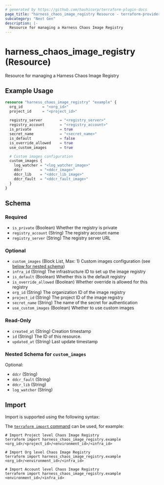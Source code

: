 ```yaml
---
# generated by https://github.com/hashicorp/terraform-plugin-docs
page_title: "harness_chaos_image_registry Resource - terraform-provider-harness"
subcategory: "Next Gen"
description: |-
  Resource for managing a Harness Chaos Image Registry
---
```


# harness_chaos_image_registry (Resource)

Resource for managing a Harness Chaos Image Registry

## Example Usage

```terraform
resource "harness_chaos_image_registry" "example" {
  org_id         = "<org_id>"
  project_id     = "<project_id>"
  
  registry_server        = "<registry_server>"
  registry_account       = "<registry_account>"
  is_private             = true
  secret_name            = "<secret_name>"
  is_default             = false
  is_override_allowed    = true
  use_custom_images      = true

  # Custom images configuration
  custom_images {
    log_watcher = "<log_watcher_image>"
    ddcr        = "<ddcr_image>"
    ddcr_lib    = "<ddcr_lib_image>"
    ddcr_fault  = "<ddcr_fault_image>"
  }
}
```

<!-- schema generated by tfplugindocs -->
## Schema

### Required

- `is_private` (Boolean) Whether the registry is private
- `registry_account` (String) The registry account name
- `registry_server` (String) The registry server URL

### Optional

- `custom_images` (Block List, Max: 1) Custom images configuration (see [below for nested schema](#nestedblock--custom_images))
- `infra_id` (String) The infrastructure ID to set up the image registry
- `is_default` (Boolean) Whether this is the default registry
- `is_override_allowed` (Boolean) Whether override is allowed for this registry
- `org_id` (String) The organization ID of the image registry
- `project_id` (String) The project ID of the image registry
- `secret_name` (String) The name of the secret for authentication
- `use_custom_images` (Boolean) Whether to use custom images

### Read-Only

- `created_at` (String) Creation timestamp
- `id` (String) The ID of this resource.
- `updated_at` (String) Last update timestamp

<a id="nestedblock--custom_images"></a>
### Nested Schema for `custom_images`

Optional:

- `ddcr` (String)
- `ddcr_fault` (String)
- `ddcr_lib` (String)
- `log_watcher` (String)

## Import

Import is supported using the following syntax:

The [`terraform import` command](https://developer.hashicorp.com/terraform/cli/commands/import) can be used, for example:

```shell
# Import Project level Chaos Image Registry
terraform import harness_chaos_image_registry.example <org_id>/<project_id>/<environment_id>/<infra_id>

# Import Org level Chaos Image Registry
terraform import harness_chaos_image_registry.example <org_id>/<environment_id>/<infra_id>

# Import Account level Chaos Image Registry
terraform import harness_chaos_image_registry.example <environment_id>/<infra_id>
```
